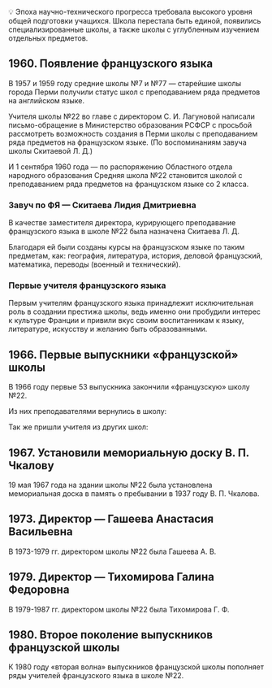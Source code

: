 💡 Эпоха научно-технического прогресса требовала высокого уровня общей подготовки учащихся. Школа перестала быть единой, появились специализированные школы, а также школы с углубленным изучением отдельных предметов.

## 1960. Появление французского языка

В 1957 и 1959 году средние школы №7 и №77 — старейшие школы города Перми получили статус школ с преподаванием ряда предметов на английском языке.

Учителя школы №22 во главе с директором С. И. Лагуновой написали письмо-обращение в Министерство образования РСФСР с просьбой рассмотреть возможность создания в Перми школы с преподаванием ряда предметов на французском языке. (По воспоминаниям завуча школы Скитаевой Л. Д.)

И 1 сентября 1960 года — по распоряжению Областного отдела народного образования Средняя школа №22 становится школой с преподаванием ряда предметов на французском языке со 2 класса.

### Завуч по ФЯ — Скитаева Лидия Дмитриевна

В качестве заместителя директора, курирующего преподавание французского языка в школе №22 была назначена Скитаева Л. Д.

Благодаря ей были созданы курсы на французском языке по таким предметам, как: география, литература, история, деловой французский, математика, переводы (военный и технический).

### Первые учителя французского языка

Первым учителям французского языка принадлежит исключительная роль в создании престижа школы, ведь именно они пробудили интерес к культуре Франции и привили вкус своим воспитанникам к языку, литературе, искусству и желанию быть образованными.

## 1966. Первые выпускники «французской» школы

В 1966 году первые 53 выпускника закончили «французскую» школу №22. 

Из них преподавателями вернулись в школу:

Так же пришли учителя из других школ:

## 1967. Установили мемориальную доску В. П. Чкалову

19 мая 1967 года на здании школы №22 была установлена мемориальная доска в память о пребывании в 1937 году В. П. Чкалова.

## 1973. Директор — Гашеева Анастасия Васильевна

В 1973-1979 гг. директором школы №22 была Гашеева А. В.

## 1979. Директор — Тихомирова Галина Федоровна

В 1979-1987 гг. директором школы №22 была Тихомирова Г. Ф.

## 1980. Второе поколение выпускников французской школы

К 1980 году «вторая волна» выпускников французской школы пополняет ряды учителей французского языка в школе №22.